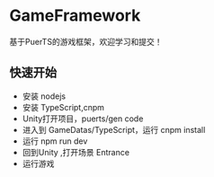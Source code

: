 # GameFramework
 
基于PuerTS的游戏框架，欢迎学习和提交！

## 快速开始

- 安装 nodejs
- 安装 TypeScript,cnpm
- Unity打开项目，puerts/gen code
- 进入到 GameDatas/TypeScript，运行 cnpm install
- 运行 npm run dev
- 回到Unity ,打开场景 Entrance
- 运行游戏
